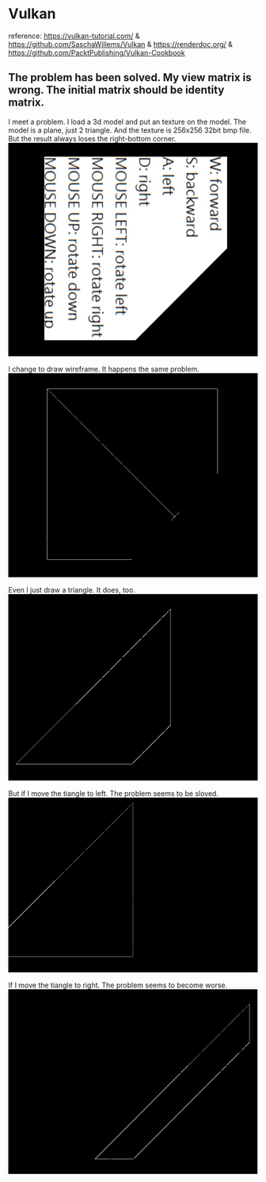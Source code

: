 # Vulkan

reference: https://vulkan-tutorial.com/ & https://github.com/SaschaWillems/Vulkan & https://renderdoc.org/ & https://github.com/PacktPublishing/Vulkan-Cookbook

The problem has been solved.
My view matrix is wrong. The initial matrix should be identity matrix.
--------------------------
I meet a problem. I load a 3d model and put an texture on the model. The model is a plane, just 2 triangle. And the texture is 256x256 32bit bmp file. But the result always loses the right-bottom corner.
![alt text](problem1.jpg)

I change to draw wireframe. It happens the same problem.
![alt text](problem2.jpg)

Even I just draw a triangle. It does, too.
![alt text](problem3.jpg)

But if I move the tiangle to left. The problem seems to be sloved.
![alt text](problem4.jpg)

If I move the tiangle to right. The problem seems to become worse.
![alt text](problem5.jpg)
